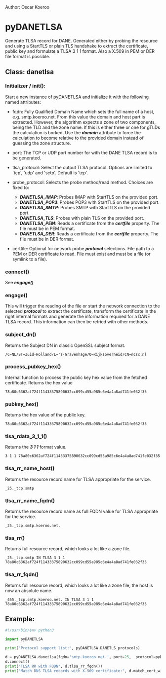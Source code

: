 Author: Oscar Koeroo


# pyDANETLSA
Generate TLSA record for DANE. Generated either by probing the resource and using a StartTLS or plain TLS handshake to extract the certificate, public key and formulate a TLSA 3 1 1 format. Also a X.509 in PEM or DER file format is possible.

## Class: danetlsa
### Initializer / __init__():
Start a new instance of pyDANETLSA and initialize it with the following named attributes:

* fqdn: Fully Qualified Domain Name which sets the full name of a host, e.g. smtp.koeroo.net. From this value the domain and host part is extracted. However, the algorithm expects a zone of two components, being the TLD and the zone name. If this is either three or one for gTLDs the calculation is borked. Use the ***domain*** attribute to force the calculation to become relative to the provided domain instead of guessing the zone structure.
* port: The TCP or UDP port number for with the DANE TLSA record is to be generated.
* tlsa\_protocol: Select the output TLSA protocol. Options are limited to 'tcp', 'udp' and 'sctp'. Default is 'tcp'.
* probe\_protocol: Selects the probe method/read method. Choices are fixed to:

   * ***DANETLSA_IMAP***: Probes IMAP with StartTLS on the provided port.
   * ***DANETLSA_POP3***: Probes POP3 with StartTLS on the provided port.
   * ***DANETLSA_SMTP***: Probes SMTP with StartTLS on the provided port.
   * ***DANETLSA_TLS***: Probes with plain TLS on the provided port.
   * ***DANETLSA_PEM***: Reads a certificate from the ***certfile*** property. The file must be in PEM format.
   * ***DANETLSA_DER***: Reads a certificate from the ***certfile*** property. The file must be in DER format.

* certfile: Optional for network probe ***protocol*** selections. File path to a PEM or DER certificate to read. File must exist and must be a file (or symlink to a file).

### connect()
See ***engage()***

### engage()
This will trigger the reading of the file or start the network connection to the selected ***protocol*** to extract the certificate, transform the certificate in the right internal formats and generate the information required for a DANE TLSA record. This information can then be retried with other methods.

### subject_dn()
Returns the Subject DN in classic OpenSSL subject format.
```
/C=NL/ST=Zuid-Holland/L='s-Gravenhage/O=Rijksoverheid/CN=ncsc.nl
```

### process_pubkey_hex()
Internal function to process the public key hex value from the fetched certificate.
Returns the hex value
```
78a80c6362af724f11433375890632cc099cd55a985c6e4a4a8ad741fe032f35
```

### pubkey_hex()
Returns the hex value of the public key.
```
78a80c6362af724f11433375890632cc099cd55a985c6e4a4a8ad741fe032f35
```

### tlsa_rdata_3_1_1()
Returns the ***3 1 1*** format value.
```
3 1 1 78a80c6362af724f11433375890632cc099cd55a985c6e4a4a8ad741fe032f35
```

### tlsa_rr_name_host()
Returns the resource record name for TLSA appropriate for the service.
```
_25._tcp.smtp
```

### tlsa_rr_name_fqdn()
Returns the resource record name as full FQDN value for TLSA appropriate for the service.
```
_25._tcp.smtp.koeroo.net.
```

### tlsa_rr()
Returns full resource record, which looks a lot like a zone file.
```
_25._tcp.smtp IN TLSA 3 1 1 78a80c6362af724f11433375890632cc099cd55a985c6e4a4a8ad741fe032f35
```

### tlsa_rr_fqdn()
Returns full resource record, which looks a lot like a zone file, the host is now an absolute name.
```
_465._tcp.smtp.koeroo.net. IN TLSA 3 1 1 78a80c6362af724f11433375890632cc099cd55a985c6e4a4a8ad741fe032f35
```


## Example:
```python
#!/usr/bin/env python3

import pyDANETLSA

print("Protocol support list:", pyDANETLSA.DANETLS_protocols)

d = pyDANETLSA.danetlsa(fqdn='smtp.koeroo.net.', port=25,  protocol=pyDANETLSA.DANETLSA_SMTP)
d.connect()
print("TLSA RR with FQDN", d.tlsa_rr_fqdn())
print("Match DNS TLSA records with X.509 certificate:", d.match_cert_with_tlsa_rr())
```


